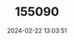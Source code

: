 ---
title: "155090"
category: "Cociella punctata"
draft: false
date: 2024-02-22 13:03:51
languages:
  English: ["Mangrove Crocodilefish", "Spotted Flathead"]
  Danish: ["Plettet Fladhovedulk"]
---